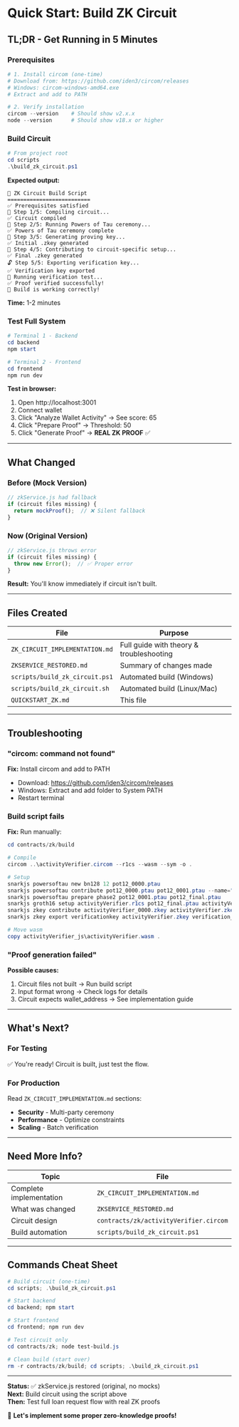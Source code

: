 # Quick Start: Build ZK Circuit

## TL;DR - Get Running in 5 Minutes

### Prerequisites
```powershell
# 1. Install circom (one-time)
# Download from: https://github.com/iden3/circom/releases
# Windows: circom-windows-amd64.exe
# Extract and add to PATH

# 2. Verify installation
circom --version    # Should show v2.x.x
node --version      # Should show v18.x or higher
```

### Build Circuit
```powershell
# From project root
cd scripts
.\build_zk_circuit.ps1
```

**Expected output:**
```
🔧 ZK Circuit Build Script
==========================
✅ Prerequisites satisfied
🔨 Step 1/5: Compiling circuit...
✅ Circuit compiled
🎲 Step 2/5: Running Powers of Tau ceremony...
✅ Powers of Tau ceremony complete
🔑 Step 3/5: Generating proving key...
✅ Initial .zkey generated
🎯 Step 4/5: Contributing to circuit-specific setup...
✅ Final .zkey generated
🔓 Step 5/5: Exporting verification key...
✅ Verification key exported
🧪 Running verification test...
✅ Proof verified successfully!
🎉 Build is working correctly!
```

**Time:** 1-2 minutes

### Test Full System
```powershell
# Terminal 1 - Backend
cd backend
npm start

# Terminal 2 - Frontend
cd frontend
npm run dev
```

**Test in browser:**
1. Open http://localhost:3001
2. Connect wallet
3. Click "Analyze Wallet Activity" → See score: 65
4. Click "Prepare Proof" → Threshold: 50
5. Click "Generate Proof" → **REAL ZK PROOF** ✅

---

## What Changed

### Before (Mock Version)
```javascript
// zkService.js had fallback
if (circuit files missing) {
  return mockProof();  // ❌ Silent fallback
}
```

### Now (Original Version)
```javascript
// zkService.js throws error
if (circuit files missing) {
  throw new Error();  // ✅ Proper error
}
```

**Result:** You'll know immediately if circuit isn't built.

---

## Files Created

| File | Purpose |
|------|---------|
| `ZK_CIRCUIT_IMPLEMENTATION.md` | Full guide with theory & troubleshooting |
| `ZKSERVICE_RESTORED.md` | Summary of changes made |
| `scripts/build_zk_circuit.ps1` | Automated build (Windows) |
| `scripts/build_zk_circuit.sh` | Automated build (Linux/Mac) |
| `QUICKSTART_ZK.md` | This file |

---

## Troubleshooting

### "circom: command not found"
**Fix:** Install circom and add to PATH
- Download: https://github.com/iden3/circom/releases
- Windows: Extract and add folder to System PATH
- Restart terminal

### Build script fails
**Fix:** Run manually:
```powershell
cd contracts/zk/build

# Compile
circom ..\activityVerifier.circom --r1cs --wasm --sym -o .

# Setup
snarkjs powersoftau new bn128 12 pot12_0000.ptau
snarkjs powersoftau contribute pot12_0000.ptau pot12_0001.ptau --name="test"
snarkjs powersoftau prepare phase2 pot12_0001.ptau pot12_final.ptau
snarkjs groth16 setup activityVerifier.r1cs pot12_final.ptau activityVerifier_0000.zkey
snarkjs zkey contribute activityVerifier_0000.zkey activityVerifier.zkey --name="test"
snarkjs zkey export verificationkey activityVerifier.zkey verification_key.json

# Move wasm
copy activityVerifier_js\activityVerifier.wasm .
```

### "Proof generation failed"
**Possible causes:**
1. Circuit files not built → Run build script
2. Input format wrong → Check logs for details
3. Circuit expects wallet_address → See implementation guide

---

## What's Next?

### For Testing
✅ You're ready! Circuit is built, just test the flow.

### For Production
Read `ZK_CIRCUIT_IMPLEMENTATION.md` sections:
- **Security** - Multi-party ceremony
- **Performance** - Optimize constraints
- **Scaling** - Batch verification

---

## Need More Info?

| Topic | File |
|-------|------|
| Complete implementation | `ZK_CIRCUIT_IMPLEMENTATION.md` |
| What was changed | `ZKSERVICE_RESTORED.md` |
| Circuit design | `contracts/zk/activityVerifier.circom` |
| Build automation | `scripts/build_zk_circuit.ps1` |

---

## Commands Cheat Sheet

```powershell
# Build circuit (one-time)
cd scripts; .\build_zk_circuit.ps1

# Start backend
cd backend; npm start

# Start frontend
cd frontend; npm run dev

# Test circuit only
cd contracts/zk; node test-build.js

# Clean build (start over)
rm -r contracts/zk/build; cd scripts; .\build_zk_circuit.ps1
```

---

**Status:** ✅ zkService.js restored (original, no mocks)  
**Next:** Build circuit using the script above  
**Then:** Test full loan request flow with real ZK proofs  

🚀 **Let's implement some proper zero-knowledge proofs!**
